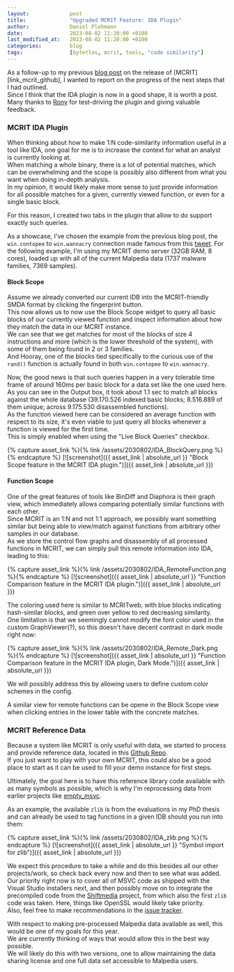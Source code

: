 ```yaml
---
layout:             post
title:              "Upgraded MCRIT Feature: IDA Plugin"
author:             Daniel Plohmann
date:               2023-08-02 11:20:00 +0100
last_modified_at:   2023-08-02 11:20:00 +0100
categories:         blog
tags:               [bytetlas, mcrit, tools, "code similarity"]
---
```


As a follow-up to my previous [blog post][mcrit blog] on the release of [MCRIT][link_mcrit_github], I wanted to report on the progress of the next steps that I had outlined.  
Since I think that the IDA plugin is now in a good shape, it is worth a post.  
Many thanks to [Rony][twitter rony] for test-driving the plugin and giving valuable feedback.

### MCRIT IDA Plugin

When thinking about how to make 1:N code-similarity information useful in a tool like IDA, one goal for me is to increase the context for what an analyst is currently looking at.  
When matching a whole binary, there is a lot of potential matches, which can be overwhelming and the scope is possibly also different from what you want when doing in-depth analysis.  
In my opinion, it would likely make more sense to just provide information for all possible matches for a given, currently viewed function, or even for a single basic block.

For this reason, I created two tabs in the plugin that allow to do support exactly such queries.

As a showcase, I've chosen the example from the previous blog post, the `win.contopee` to `win.wannacry` connection made famous from this [tweet][link_mehta_twitter].
For the following example, I'm using my MCRIT demo server (32GB RAM, 8 cores), loaded up with all of the current Malpedia data (1737 malware families, 7369 samples).  

#### Block Scope

Assume we already converted our current IDB into the MCRIT-friendly SMDA format by clicking the fingerprint button.  
This now allows us to now use the Block Scope widget to query all basic blocks of our currently viewed function and inspect information about how they match the data in our MCRIT instance.  
We can see that we get matches for most of the blocks of size 4 instructions and more (which is the lower threshold of the system), with some of them being found in 2 or 3 families.  
And Hooray, one of the blocks tied specifically to the curious use of the `rand()` function is actually found in both `win.contopee` to `win.wannacry`.

Now, the good news is that such queries happen in a very tolerable time frame of around 160ms per basic block for a data set like the one used here.  
As you can see in the Output box, it took about 1.1 sec to match all blocks against the whole database (39.170.526 indexed basic blocks; 8.516.889 of them unique; across 9.175.530 disassembled functions).  
As the function viewed here can be considered an average function with respect to its size, it's even viable to just query all blocks whenever a function is viewed for the first time.  
This is simply enabled when using the "Live Block Queries" checkbox.

{% capture asset_link %}{% link /assets/2030802/IDA_BlockQuery.png %}{% endcapture %}
[![screenshot]({{ asset_link | absolute_url }} "Block Scope feature in the MCRIT IDA plugin.")]({{ asset_link | absolute_url }})

#### Function Scope

One of the great features of tools like BinDiff and Diaphora is their graph view, which immediately allows comparing potentially similar functions with each other.  
Since MCRIT is an 1:N and not 1:1 approach, we possibly want something similar but being able to view/match against functions from arbitrary other samples in our database.  
As we store the control flow graphs and disassembly of all processed functions in MCRIT, we can simply pull this remote information into IDA, leading to this:

{% capture asset_link %}{% link /assets/2030802/IDA_RemoteFunction.png %}{% endcapture %}
[![screenshot]({{ asset_link | absolute_url }} "Function Comparison feature in the MCRIT IDA plugin.")]({{ asset_link | absolute_url }})

The coloring used here is similar to MCRITweb, with blue blocks indicating hash-similar blocks, and green over yellow to red decreasing similarity.  
One limitation is that we seemingly cannot modify the font color used in the custom GraphViewer(?), so this doesn't have decent contrast in dark mode right now:

{% capture asset_link %}{% link /assets/2030802/IDA_Remote_Dark.png %}{% endcapture %}
[![screenshot]({{ asset_link | absolute_url }} "Function Comparison feature in the MCRIT IDA plugin, Dark Mode.")]({{ asset_link | absolute_url }})

We will possibly address this by allowing users to define custom color schemes in the config.

A similar view for remote functions can be opene in the Block Scope view when clicking entries in the lower table with the concrete matches.


### MCRIT Reference Data

Because a system like MCRIT is only useful with data, we started to process and provide reference data, located in this [Github Repo][repo mcrit-data].  
If you just want to play with your own MCRIT, this could also be a good place to start as it can be used to fill your demo instance for first steps.

Ultimately, the goal here is to have this reference library code available with as many symbols as possible, which is why I'm reprocessing data from earlier projects like [empty_msvc][empty_msvc].

As an example, the available `zlib` is from the evaluations in my PhD thesis and can already be used to tag functions in a given IDB should you run into them:

{% capture asset_link %}{% link /assets/2030802/IDA_zlib.png %}{% endcapture %}
[![screenshot]({{ asset_link | absolute_url }} "Symbol import for zlib")]({{ asset_link | absolute_url }})

We expect this procedure to take a while and do this besides all our other projects/work, so check back every now and then to see what was added.  
Our priority right now is to cover all of MSVC code as shipped with the Visual Studio installers next, and then possibly move on to integrate the precompiled code from the [Shiftmedia][shiftmedia] project, from which also the first `zlib` code was taken.
Here, things like OpenSSL would likely take priority.  
Also, feel free to make recommendations in the [issue tracker][data issues].

With respect to making pre-processed Malpedia data available as well, this would be one of my goals for this year.  
We are currently thinking of ways that would allow this in the best way possible.  
We will likely do this with two versions, one to allow maintaining the data sharing license and one full data set accessible to Malpedia users.


[repo mcrit-data]: https://github.com/danielplohmann/mcrit-data
[mcrit blog]: https://danielplohmann.github.io/blog/2023/06/05/mcrit.html
[empty_msvc]: https://github.com/danielplohmann/empty_msvc
[link_mehta_twitter]: https://twitter.com/neelmehta/status/864164081116225536
[shiftmedia]: https://github.com/ShiftMediaProject
[data issues]: https://github.com/danielplohmann/mcrit-data/issues
[twitter rony]: https://twitter.com/r0ny_123